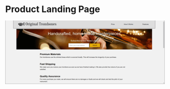 # Product Landing Page

![Screen shot of the Product Landing Page](./public/images/product-landing-page.png)
